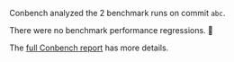 Conbench analyzed the 2 benchmark runs on commit `abc`.

There were no benchmark performance regressions. 🎉

The [full Conbench report](https://github.com/github/hello-world/runs/4) has more details.
